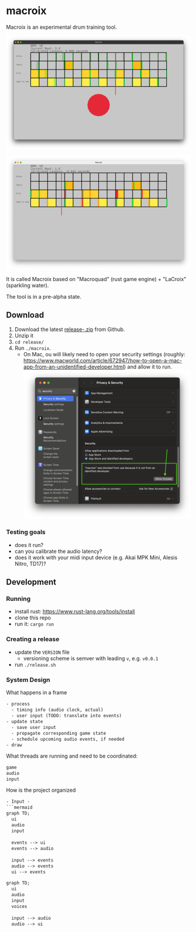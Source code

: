 # macroix

Macroix is an experimental drum training tool.

![work in progress screenshot](./screenshot.png)

![scoring hits](./scores.png)

It is called Macroix based on "Macroquad" (rust game engine) + "LaCroix" (sparkling water).

The tool is in a pre-alpha state.

## Download

1. Download the latest [release-<version>.zip](https://github.com/nathanleiby/macroix/releases) from Github.
2. Unzip it
3. `cd release/`
4. Run `./macroix`.
   - On Mac, ou will likely need to open your security settings (roughly: https://www.macworld.com/article/672947/how-to-open-a-mac-app-from-an-unidentified-developer.html) and allow it to run.
     ![mac security settings](./mac-security-settings.png)

### Testing goals

- does it run?
- can you calibrate the audio latency?
- does it work with your midi input device (e.g. Akai MPK Mini, Alesis Nitro, TD17)?

## Development

### Running

- install rust: https://www.rust-lang.org/tools/install
- clone this repo
- run it: `cargo run`

### Creating a release

- update the `VERSION` file
  - versioning scheme is semver with leading `v`, e.g. `v0.0.1`
- run `./release.sh`

### System Design

What happens in a frame

```
- process
  - timing info (audio clock, actual)
  - user input (TODO: translate into events)
- update state
  - save user input
  - propagate corresponding game state
  - schedule upcoming audio events, if needed
- draw
```

What threads are running and need to be coordinated:

```
game
audio
input
```

How is the project organized

```
- Input -
```mermaid
graph TD;
  ui
  audio
  input

  events --> ui
  events --> audio

  input --> events
  audio --> events
  ui --> events
```

```mermaid
graph TD;
  ui
  audio
  input
  voices

  input --> audio
  audio --> ui


```
